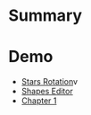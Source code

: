 # Summary

# Demo
- [Stars Rotation](./demo/stars_demo.md)v
- [Shapes Editor](./demo/editor_demo.md)
- [Chapter 1](./chapter_1.md)
